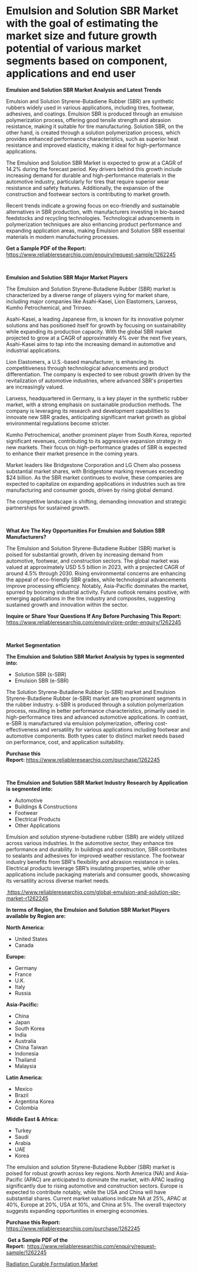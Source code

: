<p><h1>Emulsion and Solution SBR Market with the goal of estimating the market size and future growth potential of various market segments based on component, applications and end user</h1></p><p><strong>Emulsion and Solution SBR Market Analysis and Latest Trends</strong></p>
<p><p>Emulsion and Solution Styrene-Butadiene Rubber (SBR) are synthetic rubbers widely used in various applications, including tires, footwear, adhesives, and coatings. Emulsion SBR is produced through an emulsion polymerization process, offering good tensile strength and abrasion resistance, making it suitable for tire manufacturing. Solution SBR, on the other hand, is created through a solution polymerization process, which provides enhanced performance characteristics, such as superior heat resistance and improved elasticity, making it ideal for high-performance applications.</p><p>The Emulsion and Solution SBR Market is expected to grow at a CAGR of 14.2% during the forecast period. Key drivers behind this growth include increasing demand for durable and high-performance materials in the automotive industry, particularly for tires that require superior wear resistance and safety features. Additionally, the expansion of the construction and footwear sectors is contributing to market growth. </p><p>Recent trends indicate a growing focus on eco-friendly and sustainable alternatives in SBR production, with manufacturers investing in bio-based feedstocks and recycling technologies. Technological advancements in polymerization techniques are also enhancing product performance and expanding application areas, making Emulsion and Solution SBR essential materials in modern manufacturing processes.</p></p>
<p><strong>Get a Sample PDF of the Report:&nbsp;</strong> <a href="https://www.reliableresearchiq.com/enquiry/request-sample/1262245?utm_campaign=1087&utm_medium=2&utm_source=Github&utm_content=ia&utm_term=02022025&utm_id=emulsion-and-solution-sbr">https://www.reliableresearchiq.com/enquiry/request-sample/1262245</a></p>
<p>&nbsp;</p>
<p><strong>Emulsion and Solution SBR Major Market Players</strong></p>
<p><p>The Emulsion and Solution Styrene-Butadiene Rubber (SBR) market is characterized by a diverse range of players vying for market share, including major companies like Asahi-Kasei, Lion Elastomers, Lanxess, Kumho Petrochemical, and Trinseo. </p><p>Asahi-Kasei, a leading Japanese firm, is known for its innovative polymer solutions and has positioned itself for growth by focusing on sustainability while expanding its production capacity. With the global SBR market projected to grow at a CAGR of approximately 4% over the next five years, Asahi-Kasei aims to tap into the increasing demand in automotive and industrial applications.</p><p>Lion Elastomers, a U.S.-based manufacturer, is enhancing its competitiveness through technological advancements and product differentiation. The company is expected to see robust growth driven by the revitalization of automotive industries, where advanced SBR's properties are increasingly valued.</p><p>Lanxess, headquartered in Germany, is a key player in the synthetic rubber market, with a strong emphasis on sustainable production methods. The company is leveraging its research and development capabilities to innovate new SBR grades, anticipating significant market growth as global environmental regulations become stricter.</p><p>Kumho Petrochemical, another prominent player from South Korea, reported significant revenues, contributing to its aggressive expansion strategy in new markets. Their focus on high-performance grades of SBR is expected to enhance their market presence in the coming years.</p><p>Market leaders like Bridgestone Corporation and LG Chem also possess substantial market shares, with Bridgestone marking revenues exceeding $24 billion. As the SBR market continues to evolve, these companies are expected to capitalize on expanding applications in industries such as tire manufacturing and consumer goods, driven by rising global demand. </p><p>The competitive landscape is shifting, demanding innovation and strategic partnerships for sustained growth.</p></p>
<p>&nbsp;</p>
<p><strong>What Are The Key Opportunities For Emulsion and Solution SBR Manufacturers?</strong></p>
<p><p>The Emulsion and Solution Styrene-Butadiene Rubber (SBR) market is poised for substantial growth, driven by increasing demand from automotive, footwear, and construction sectors. The global market was valued at approximately USD 5.5 billion in 2023, with a projected CAGR of around 4.5% through 2030. Rising environmental concerns are enhancing the appeal of eco-friendly SBR grades, while technological advancements improve processing efficiency. Notably, Asia-Pacific dominates the market, spurred by booming industrial activity. Future outlook remains positive, with emerging applications in the tire industry and composites, suggesting sustained growth and innovation within the sector.</p></p>
<p><strong>Inquire or Share Your Questions If Any Before Purchasing This Report:</strong> <a href="https://www.reliableresearchiq.com/enquiry/pre-order-enquiry/1262245?utm_campaign=1087&utm_medium=2&utm_source=Github&utm_content=ia&utm_term=02022025&utm_id=emulsion-and-solution-sbr">https://www.reliableresearchiq.com/enquiry/pre-order-enquiry/1262245</a></p>
<p>&nbsp;</p>
<p><strong>Market Segmentation</strong></p>
<p><strong>The Emulsion and Solution SBR Market Analysis by types is segmented into:</strong></p>
<p><ul><li>Solution SBR (s-SBR)</li><li>Emulsion SBR (e-SBR)</li></ul></p>
<p><p>The Solution Styrene-Butadiene Rubber (s-SBR) market and Emulsion Styrene-Butadiene Rubber (e-SBR) market are two prominent segments in the rubber industry. s-SBR is produced through a solution polymerization process, resulting in better performance characteristics, primarily used in high-performance tires and advanced automotive applications. In contrast, e-SBR is manufactured via emulsion polymerization, offering cost-effectiveness and versatility for various applications including footwear and automotive components. Both types cater to distinct market needs based on performance, cost, and application suitability.</p></p>
<p><strong>Purchase this Report:&nbsp;</strong><a href="https://www.reliableresearchiq.com/purchase/1262245?utm_campaign=1087&utm_medium=2&utm_source=Github&utm_content=ia&utm_term=02022025&utm_id=emulsion-and-solution-sbr">https://www.reliableresearchiq.com/purchase/1262245</a></p>
<p>&nbsp;</p>
<p><strong>The Emulsion and Solution SBR Market Industry Research by Application is segmented into:</strong></p>
<p><ul><li>Automotive</li><li>Buildings & Constructions</li><li>Footwear</li><li>Electrical Products</li><li>Other Applications</li></ul></p>
<p><p>Emulsion and solution styrene-butadiene rubber (SBR) are widely utilized across various industries. In the automotive sector, they enhance tire performance and durability. In buildings and construction, SBR contributes to sealants and adhesives for improved weather resistance. The footwear industry benefits from SBR's flexibility and abrasion resistance in soles. Electrical products leverage SBR’s insulating properties, while other applications include packaging materials and consumer goods, showcasing its versatility across diverse market needs.</p></p>
<p><a href="https://www.reliableresearchiq.com/global-emulsion-and-solution-sbr-market-r1262245?utm_campaign=1087&utm_medium=2&utm_source=Github&utm_content=ia&utm_term=02022025&utm_id=emulsion-and-solution-sbr">&nbsp;https://www.reliableresearchiq.com/global-emulsion-and-solution-sbr-market-r1262245</a></p>
<p><strong>In terms of Region, the Emulsion and Solution SBR Market Players available by Region are:</strong></p>
<p>
    <p> <strong> North America: </strong>
        <ul>
            <li>United States</li>
            <li>Canada</li>
        </ul>
        </p> 
    <p> <strong> Europe: </strong>
        <ul>
            <li>Germany</li>
            <li>France</li>
            <li>U.K.</li>
            <li>Italy</li>
            <li>Russia</li>
        </ul>
        </p> 
    <p> <strong> Asia-Pacific: </strong>
        <ul>
            <li>China</li>
            <li>Japan</li>
            <li>South Korea</li>
            <li>India</li>
            <li>Australia</li>
            <li>China Taiwan</li>
            <li>Indonesia</li>
            <li>Thailand</li>
            <li>Malaysia</li>
        </ul>
        </p> 
    <p> <strong> Latin America: </strong>
        <ul>
            <li>Mexico</li>
            <li>Brazil</li>
            <li>Argentina Korea</li>
            <li>Colombia</li>
        </ul>
        </p> 
    <p> <strong> Middle East & Africa: </strong>
        <ul>
            <li>Turkey</li>
            <li>Saudi</li>
            <li>Arabia</li>
            <li>UAE</li>
            <li>Korea</li>
        </ul>
    </p>
    </p>
<p><p>The emulsion and solution Styrene-Butadiene Rubber (SBR) market is poised for robust growth across key regions. North America (NA) and Asia-Pacific (APAC) are anticipated to dominate the market, with APAC leading significantly due to rising automotive and construction sectors. Europe is expected to contribute notably, while the USA and China will have substantial shares. Current market valuations indicate NA at 25%, APAC at 40%, Europe at 20%, USA at 10%, and China at 5%. The overall trajectory suggests expanding opportunities in emerging economies.</p></p>
<p><strong>Purchase this Report: </strong><a href="https://www.reliableresearchiq.com/purchase/1262245?utm_campaign=1087&utm_medium=2&utm_source=Github&utm_content=ia&utm_term=02022025&utm_id=emulsion-and-solution-sbr">https://www.reliableresearchiq.com/purchase/1262245</a></p>
<p>&nbsp;<strong>Get a Sample PDF of the Report:&nbsp;&nbsp;</strong><a href="https://www.reliableresearchiq.com/enquiry/request-sample/1262245?utm_campaign=1087&utm_medium=2&utm_source=Github&utm_content=ia&utm_term=02022025&utm_id=emulsion-and-solution-sbr">https://www.reliableresearchiq.com/enquiry/request-sample/1262245</a></p>
<p><strong></strong></p>
<p><p><a href="https://github.com/rrapajecundi/Market-Research-Report-List-1/blob/main/radiation-curable-formulation-market.md?utm_campaign=1087&utm_medium=2&utm_source=Github&utm_content=ia&utm_term=02022025&utm_id=emulsion-and-solution-sbr">Radiation Curable Formulation Market</a></p></p>